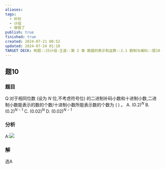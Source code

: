 ```yaml
---
aliases: 
tags:
  - 补码
  - 计组
  - 做错了
publish: true
finished: true
created: 2024-07-21 00:52
updated: 2024-07-24 01:10
TARGET DECK: 刷题::25计组-王道::第 2 章 数据的表示和运算::2.1 数制与编码::题10
---
```


## 题10
### 题目
Q:对于相同位数 (设为 $N$ 位,不考虑符号位) 的二进制补码小数和十进制小数,二进制小数能表示的数的个数/十进制小数所能表示数的个数为 ( ) 。
A. ${( {0.2}) }^{N}$ B. ${( {0.2}) }^{N - 1}$ C. ${( {0.02}) }^{N}$ D. ${( {0.02}) }^{N - 1}$
### 分析
A:![](https://img.hwenyi.tech/202407240110446.webp)
### 解
选A
